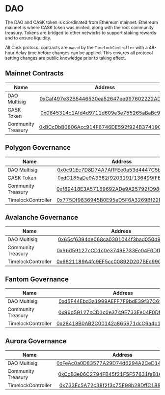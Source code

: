 # DAO

The DAO and CASK token is coordinated from Ethereum mainnet. Ethereum mainnet is where CASK token was minted, along with the 
root community treasury. Tokens are bridged to other networks to support staking rewards and to ensure liquidity.

All Cask protocol contracts are `owned` by the `TimelockController` with a 48-hour delay time before changes can be applied.
This ensures all protocol setting changes are public knowledge prior to taking effect.

## Mainnet Contracts

| Name               |                                                        Address                                                        |
|--------------------|:---------------------------------------------------------------------------------------------------------------------:|
| DAO Multisig       | [0xCaf497e32B5446530ea52647ee997602222AD1E4](https://etherscan.io/address/0xCaf497e32B5446530ea52647ee997602222AD1E4) |
| CASK Token         |  [0x0645314c1Afd4d9711d609e3e755265aBaBc95Eb](https://etherscan.io/token/0x0645314c1Afd4d9711d609e3e755265aBaBc95Eb)  |
| Community Treasury | [0xBCcDbB0806Acc914F6746DE592f924B374190710](https://etherscan.io/address/0xBCcDbB0806Acc914F6746DE592f924B374190710) | 


## Polygon Governance

| Name               |                                                         Address                                                          |
|--------------------|:------------------------------------------------------------------------------------------------------------------------:|
| DAO Multisig       | [0x0c91Ec7D8D74A7AffFEe0a53d4447C5b8807F305](https://polygonscan.com/address/0x0c91Ec7D8D74A7AffFEe0a53d4447C5b8807F305) |
| CASK Token         |  [0xdC185aDe9A3362f9203191f136499fFE512527c1](https://polygonscan.com/token/0xdC185aDe9A3362f9203191f136499fFE512527c1)  |
| Community Treasury | [0xf89418E3A57189692ADe9A25792fD986fb99C5Ca](https://polygonscan.com/address/0xf89418E3A57189692ADe9A25792fD986fb99C5Ca) | 
| TimelockController | [0x775Df9836945B0E95eD5F6A3269Bf22F6b426e85](https://polygonscan.com/address/0x775Df9836945B0E95eD5F6A3269Bf22F6b426e85) |

## Avalanche Governance

| Name               |                                                         Address                                                         |
|--------------------|:-----------------------------------------------------------------------------------------------------------------------:|
| DAO Multisig       |  [0x65cf6394de068ca0301044f3bad050d925bA3Cfa](https://snowtrace.io/address/0x65cf6394de068ca0301044f3bad050d925bA3Cfa)  |
| Community Treasury |  [0x96d59127cCD1c0e3749E733Ee04F0DfbD2f808c8](https://snowtrace.io/address/0x96d59127cCD1c0e3749E733Ee04F0DfbD2f808c8)  | 
| TimelockController |  [0x6821189A4fc9EF5cc00892D207BEc99C56A7425f](https://snowtrace.io/address/0x6821189A4fc9EF5cc00892D207BEc99C56A7425f)  |


## Fantom Governance

| Name               |                                                         Address                                                         |
|--------------------|:-----------------------------------------------------------------------------------------------------------------------:|
| DAO Multisig       |  [0xd5F44Ebd3a1999AEFF7F9bdE39f37C699B3b304c](https://ftmscan.com/address/0xd5F44Ebd3a1999AEFF7F9bdE39f37C699B3b304c)   |
| Community Treasury |  [0x96d59127cCD1c0e3749E733Ee04F0DfbD2f808c8](https://ftmscan.com/address/0x96d59127cCD1c0e3749E733Ee04F0DfbD2f808c8)   | 
| TimelockController |  [0x28418B0AB2C00142a865971dcC6a4b1154DaD19E](https://ftmscan.com/address/0x28418B0AB2C00142a865971dcC6a4b1154DaD19E)   |


## Aurora Governance

| Name               |                                                         Address                                                         |
|--------------------|:-----------------------------------------------------------------------------------------------------------------------:|
| DAO Multisig       | [0xFeAc0a0D83577A29D74d6294A2CeD14e84eee0eC](https://aurorascan.dev/address/0xFeAc0a0D83577A29D74d6294A2CeD14e84eee0eC) |
| Community Treasury | [0xCcB3e06C2794FB45f21F5F57631faB16Fa6152De](https://aurorascan.dev/address/0xCcB3e06C2794FB45f21F5F57631faB16Fa6152De) | 
| TimelockController | [0x733Ec5A72c38f2f3c75E98b28DffC1885aB04AF1](https://aurorascan.dev/address/0x733Ec5A72c38f2f3c75E98b28DffC1885aB04AF1) |
